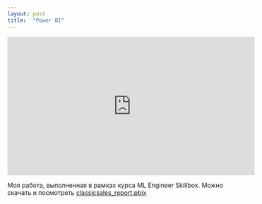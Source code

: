 ```yaml
---
layout: post
title:  "Power BI"
---
```

<iframe width="560" height="315" src="https://www.youtube.com/embed/pN34aWttePQ?si=Ha5nTZXBR50ZxHnX" title="YouTube video player" frameborder="0" allow="accelerometer; autoplay; clipboard-write; encrypted-media; gyroscope; picture-in-picture; web-share" referrerpolicy="strict-origin-when-cross-origin" allowfullscreen></iframe>

Моя работа, выполненная в рамках курса ML Engineer Skillbox. Можно скачать и посмотреть [classicsales_report.pbix](https://github.com/UzunDemir/uzundemir.github.io/blob/master/other_files/classicsales_report.pbix)



